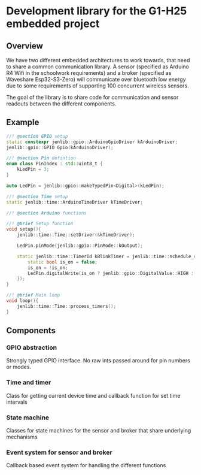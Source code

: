 # Development library for the G1-H25 embedded project

## Overview

We have two different embedded architectures to work towards, that need to share a common communication library. A sensor (specified as Arduino R4 Wifi in the schoolwork requirements) and a broker (specified as Waveshare Esp32-S3-Zero) will communicate over bluetooth low energy due to some requirements of supporting 100 concurrent wireless sensors.

The goal of the library is to share code for communication and sensor readouts between the different components. 

## Example

```cpp
//! @section GPIO setup
static constexpr jenlib::gpio::ArduinoGpioDriver kArduinoDriver;
jenlib::gpio::GPIO Gpio(kArduinoDriver);

//! @section Pin defintion
enum class PinIndex : std::uint8_t {
    kLedPin = 3;
}

auto LedPin = jenlib::gpio::makeTypedPin<Digital>(kLedPin);

//! @section Time setup
static jenlib::time::ArduinoTimeDriver kTimeDriver;

//! @section Arduino functions

//! @brief Setup function
void setup(){
    jenlib::time::Time::setDriver(&kTimeDriver);

    LedPin.pinMode(jenlib::gpio::PinMode::kOutput);

    static jenlib::time::TimerId kBlinkTimer = jenlib::time::schedule_repeating_timer(1000, [](){
        static bool is_on = false;
        is_on = !is_on;
        LedPin.digitalWrite(is_on ? jenlib::gpio::DigitalValue::HIGH : jenlib::gpio::DigitalValue::LOW);
    });
}

//! @brief Main loop
void loop(){
    jenlib::time::Time::process_timers();
}

```
     

## Components

### GPIO abstraction
Strongly typed GPIO interface. No raw ints passed around for pin numbers or modes.

### Time and timer
Class for getting current device time and callback function for set time intervals

### State machine
Classes for state machines for the sensor and broker that share underlying mechanisms

### Event system for sensor and broker
Callback based event system for handling the different functions

